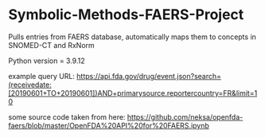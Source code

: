 # Symbolic-Methods-FAERS-Project
Pulls entries from FAERS database, automatically maps them to concepts in SNOMED-CT and RxNorm

Python version = 3.9.12


example query URL:
https://api.fda.gov/drug/event.json?search=(receivedate:[20190601+TO+20190601])AND+primarysource.reportercountry=FR&limit=10


some source code taken from here:
https://github.com/neksa/openfda-faers/blob/master/OpenFDA%20API%20for%20FAERS.ipynb
